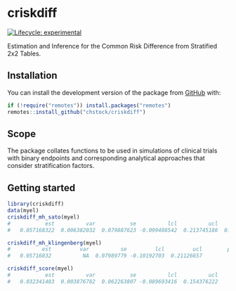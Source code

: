 
<!-- README.md is generated from README.Rmd. Please edit that file -->

# criskdiff

<!-- badges: start -->

[![Lifecycle:
experimental](https://img.shields.io/badge/lifecycle-experimental-orange.svg)](https://lifecycle.r-lib.org/articles/stages.html#experimental)
<!-- badges: end -->

Estimation and Inference for the Common Risk Difference from Stratified
2x2 Tables.

## Installation

You can install the development version of the package from
[GitHub](https://github.com/) with:

``` r
if (!require("remotes")) install.packages("remotes")
remotes::install_github("chstock/criskdiff")
```

## Scope

The package collates functions to be used in simulations of clinical
trials with binary endpoints and corresponding analytical approaches
that consider stratification factors.

## Getting started

``` r
library(criskdiff)
data(myel)
criskdiff_mh_sato(myel)
#           est          var           se          lcl          ucl         pval 
#   0.057168322  0.006382032  0.079887623 -0.099408542  0.213745186  0.474232662
```

``` r
criskdiff_mh_klingenberg(myel)
#          est         var          se         lcl         ucl        pval 
#   0.05716832          NA  0.07989779 -0.10192703  0.21126657          NA
```

``` r
criskdiff_score(myel)
#           est          var           se          lcl          ucl         pval 
#   0.032341403  0.003876782  0.062263807 -0.089693416  0.154376222           NA
```

